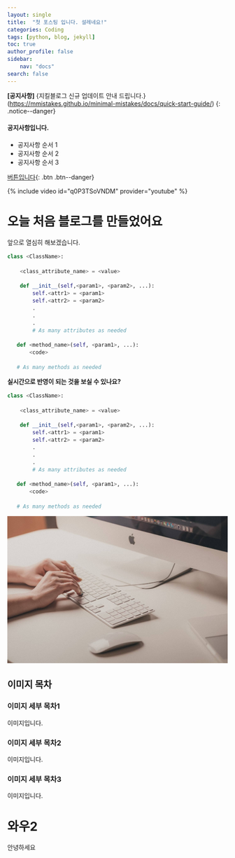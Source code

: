 ```yaml
---
layout: single
title:  "첫 포스팅 입니다. 설레네요!"
categories: Coding
tags: [python, blog, jekyll]
toc: true
author_profile: false
sidebar:
    nav: "docs"
search: false
---
```


**[공지사항]** {지킬블로그 신규 업데이트 안내 드립니다.}(https://mmistakes.github.io/minimal-mistakes/docs/quick-start-guide/)
{: .notice--danger}

<div class="notice--success">
<h4>공지사항입니다.</h4>
<ul>
    <li>공지사항 순서 1</li>
    <li>공지사항 순서 2</li>
    <li>공지사항 순서 3</li>
</ul>
</div>

[버튼입니다](https://google.com){: .btn .btn--danger}

{% include video id="q0P3TSoVNDM" provider="youtube" %}

# 오늘 처음 블로그를 만들었어요

앞으로 열심히 해보겠습니다.

```python
class <ClassName>:

    <class_attribute_name> = <value>

    def __init__(self,<param1>, <param2>, ...):
        self.<attr1> = <param1>
        self.<attr2> = <param2>
        .
        .
        .
        # As many attributes as needed

   def <method_name>(self, <param1>, ...):
       <code>

   # As many methods as needed
```

**실시간으로 반영이 되는 것을 보실 수 있나요?**

```python
class <ClassName>:

    <class_attribute_name> = <value>

    def __init__(self,<param1>, <param2>, ...):
        self.<attr1> = <param1>
        self.<attr2> = <param2>
        .
        .
        .
        # As many attributes as needed

   def <method_name>(self, <param1>, ...):
       <code>

   # As many methods as needed
```

![a2c99f37ad161fb21b7eab61781a7510620139d6.jpg](../images/2022-08-19-first/8888730242df8c95f9e0d601ca2e4472d1baa346.jpg)

## 이미지 목차

### 이미지 세부 목차1

이미지입니다.

### 이미지 세부 목차2

이미지입니다.

### 이미지 세부 목차3

이미지입니다.

# 와우2

안녕하세요

